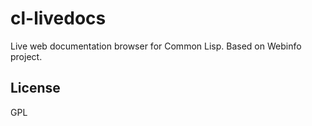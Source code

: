 # cl-livedocs

Live web documentation browser for Common Lisp. Based on Webinfo project.

## License

GPL

